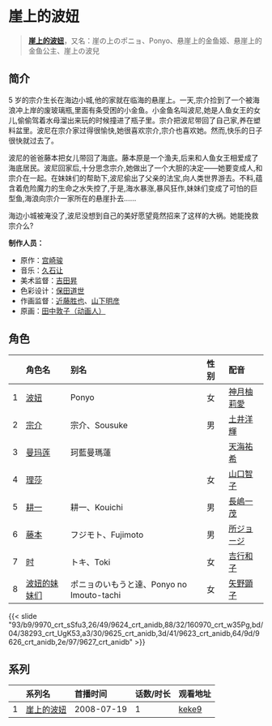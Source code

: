 # 崖上的波妞


> <u>**[崖上的波妞](http://bgm.tv/subject/313)**</u>，又名：崖の上のポニョ、Ponyo、悬崖上的金鱼姬、悬崖上的金鱼公主、崖上の波兒

## 简介


5 岁的宗介生长在海边小城,他的家就在临海的悬崖上。一天,宗介捡到了一个被海浪冲上岸的废玻璃瓶,里面有条受困的小金鱼。小金鱼名叫波尼,她是人鱼女王的女儿,偷偷驾着水母溜出来玩的时候撞进了瓶子里。宗介把波尼带回了自己家,养在塑料盆里。波尼在宗介家过得很愉快,她很喜欢宗介,宗介也喜欢她。然而,快乐的日子很快就过去了。

波尼的爸爸藤本把女儿带回了海底。藤本原是一个渔夫,后来和人鱼女王相爱成了海底居民。波尼回家后,十分思念宗介,她做出了一个大胆的决定——她要变成人,和宗介在一起。在妹妹们的帮助下,波尼偷出了父亲的法宝,向人类世界游去。不料,蕴含着危险魔力的生命之水失控了,于是,海水暴涨,暴风狂作,妹妹们变成了可怕的巨型鱼,海浪向宗介一家所在的悬崖扑去……

海边小城被淹没了,波尼没想到自己的美好愿望竟然招来了这样的大祸。她能挽救宗介么?

**制作人员：**
- 原作：[宫崎骏](http://bgm.tv/person/1040)
- 音乐：[久石让](http://bgm.tv/person/1638)
- 美术监督：[吉田昇](http://bgm.tv/person/15473)
- 色彩设计：[保田道世](http://bgm.tv/person/1510)
- 作画监督：[近藤胜也](http://bgm.tv/person/2109)、[山下明彦](http://bgm.tv/person/1417)
- 原画：[田中敦子（动画人）](http://bgm.tv/person/11679)

## 角色

|     |   角色名   |   别名  | 性别 |  配音  |
|:--- |:------  |:----      |:---  |:--   |
| 1 | [波妞](http://bgm.tv/character/9970) | Ponyo | 女 | [神月柚莉愛](http://bgm.tv/person/46914) |
| 2 | [宗介](http://bgm.tv/character/9624) | 宗介、Sousuke | 男 | [土井洋輝](http://bgm.tv/person/4925) |
| 3 | [曼玛莲](http://bgm.tv/character/160970) | 珂藍曼瑪蓮 |  | [天海祐希](http://bgm.tv/person/23834) |
| 4 | [理莎](http://bgm.tv/character/38293) |  | 女 | [山口智子](http://bgm.tv/person/21207) |
| 5 | [耕一](http://bgm.tv/character/9625) | 耕一、Kouichi | 男 | [長嶋一茂](http://bgm.tv/person/4924) |
| 6 | [藤本](http://bgm.tv/character/9623) | フジモト、Fujimoto | 男 | [所ジョージ](http://bgm.tv/person/4926) |
| 7 | [时](http://bgm.tv/character/9626) | トキ、Toki | 女 | [吉行和子](http://bgm.tv/person/4923) |
| 8 | [波妞的妹妹们](http://bgm.tv/character/9627) | ポニョのいもうと達、Ponyo no Imouto-tachi | 女 | [矢野顕子](http://bgm.tv/person/2134) |

{{< slide "93/b9/9970_crt_sSfu3,26/49/9624_crt_anidb,88/32/160970_crt_w35Pg,bd/04/38293_crt_UgK53,a3/30/9625_crt_anidb,3d/41/9623_crt_anidb,64/9d/9626_crt_anidb,2e/97/9627_crt_anidb" >}}

## 系列

|     | 系列名   | 首播时间       | 话数/时长 | 观看地址                                                    |
| :-- | :---- | :--------- | :---- | :------------------------------------------------------ |
| 1   |[崖上的波妞](https://bgm.tv/subject/313)| 2008-07-19 | 1     | [keke9](https://www.keke9.app/play/178057-4-99713.html) |



